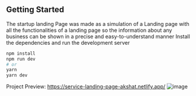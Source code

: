 ## Getting Started
The startup landing Page was made as a simulation of a Landing page with all the functionalities of a landing page so the information about any business can be shown in a precise and easy-to-understand manner 
Install the dependencies and run the development server

```bash
npm install
npm run dev
# or
yarn
yarn dev
```
Project Preview: https://service-landing-page-akshat.netlify.app/
![image](https://github.com/AKSHat5274/StartuplandingPage/assets/66763395/1dcebd78-3af7-41d7-b004-eb0925340f3e)

